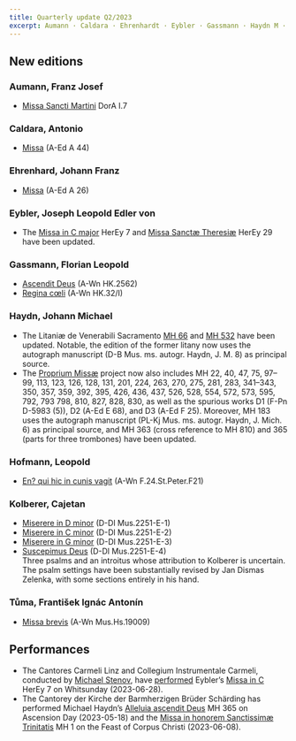 ```yaml
---
title: Quarterly update Q2/2023
excerpt: Aumann · Caldara · Ehrenhardt · Eybler · Gassmann · Haydn M · Hofmann · Kolberer · Tůma · Performances
---
```


## New editions

### Aumann, Franz Josef

- [Missa Sancti Martini](/scores/franz-josef-aumann/#work-dora-i-7) DorA I.7


### Caldara, Antonio

- [Missa](/scores/antonio-caldara/#work-a-ed-a-44) (A-Ed A 44)


### Ehrenhard, Johann Franz

- [Missa](/scores/johann-franz-ehrenhardt/#work-a-ed-a-26) (A-Ed A 26)<br/>


### Eybler, Joseph Leopold Edler von

- The [Missa in C major](/scores/joseph-leopold-edler-von-eybler/#work-herey-7) HerEy 7 and [Missa Sanctæ Theresiæ](/scores/joseph-leopold-edler-von-eybler/#work-herey-29) HerEy 29 have been updated.


### Gassmann, Florian Leopold

- [Ascendit Deus](/scores/florian-leopold-gassmann/#work-a-wn-hk-2562) (A-Wn HK.2562)
- [Regina cœli](/scores/florian-leopold-gassmann/#work-a-wn-hk-32-i) (A-Wn HK.32/I)


### Haydn, Johann Michael

- The Litaniæ de Venerabili Sacramento [MH 66](/scores/johann-michael-haydn/#work-mh-66) and [MH 532](/scores/johann-michael-haydn/#work-mh-532) have been updated. Notable, the edition of the former litany now uses the autograph manuscript (D-B Mus. ms. autogr. Haydn, J. M. 8) as principal source.
- The [Proprium Missæ](/projects/proprium-missae/) project now also includes MH 22, 40, 47, 75, 97–99, 113, 123, 126, 128, 131, 201, 224, 263, 270, 275, 281, 283, 341–343, 350, 357, 359, 392, 395, 426, 436, 437, 526, 528, 554, 572, 573, 595, 792, 793 798, 810, 827, 828, 830, as well as the spurious works D1 (F-Pn D-5983 (5)), D2 (A-Ed E 68), and D3 (A-Ed F 25). Moreover, MH 183 uses the autograph manuscript (PL-Kj Mus. ms. autogr. Haydn, J. Mich. 6) as principal source, and MH 363 (cross reference to MH 810) and 365 (parts for three trombones) have been updated.


### Hofmann, Leopold

- [En? qui hic in cunis vagit](/scores/leopold-hofmann/#work-a-wn-f-24-st-peter-f21) (A-Wn F.24.St.Peter.F21)


### Kolberer, Cajetan

- [Miserere in D minor](/scores/cajetan-kolberer/#work-d-dl-mus-2251-e-1) (D-Dl Mus.2251-E-1)
- [Miserere in C minor](/scores/cajetan-kolberer/#work-d-dl-mus-2251-e-2) (D-Dl Mus.2251-E-2)
- [Miserere in G minor](/scores/cajetan-kolberer/#work-d-dl-mus-2251-e-3) (D-Dl Mus.2251-E-3)
- [Suscepimus Deus](/scores/cajetan-kolberer/#work-d-dl-mus-2251-e-4) (D-Dl Mus.2251-E-4)<br/>
  Three psalms and an introitus whose attribution to Kolberer is uncertain. The psalm settings have been substantially revised by Jan Dismas Zelenka, with some sections entirely in his hand.


### Tůma, František Ignác Antonín

- [Missa brevis](/scores/frantisek-ignac-antonin-tuma/#work-a-wn-mus-hs-19009) (A-Wn Mus.Hs.19009)


## Performances

- The Cantores Carmeli Linz and Collegium Instrumentale Carmeli, conducted by [Michael Stenov](https://de.wikipedia.org/wiki/Michael_Stenov), have [performed](https://www.youtube.com/watch?v=HmHNfxBnzoc) Eybler’s [Missa in C](/scores/joseph-leopold-edler-von-eybler/#work-herey-7) HerEy 7 on Whitsunday (2023-06-28).
- The Cantorey der Kirche der Barmherzigen Brüder Schärding has performed Michael Haydn’s [Alleluia ascendit Deus](/projects/proprium-missae/#work-mh-365) MH 365 on Ascension Day (2023-05-18) and the [Missa in honorem Sanctissimæ Trinitatis](/scores/johann-michael-haydn/#work-mh-1) MH 1 on the Feast of Corpus Christi (2023-06-08).
